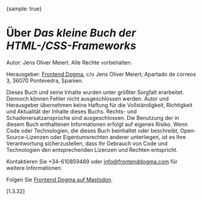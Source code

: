 {sample: true}
# Über _Das kleine Buch der HTML-/CSS-Frameworks_

Autor: Jens Oliver Meiert. Alle Rechte vorbehalten.

Herausgeber: [Frontend Dogma](https://frontenddogma.com/), c/o Jens Oliver Meiert, Apartado de correos 3, 36070 Pontevedra, Spanien.

Dieses Buch und seine Inhalte wurden unter größter Sorgfalt erarbeitet. Dennoch können Fehler nicht ausgeschlossen werden. Autor und Herausgeber übernehmen keine Haftung für die Vollständigkeit, Richtigkeit und Aktualität der Inhalte dieses Buchs. Rechts- und Schadenersatzansprüche sind ausgeschlossen. Die Benutzung der in diesem Buch enthaltenen Informationen erfolgt auf eigenes Risiko. Wenn Code oder Technologien, die dieses Buch beinhaltet oder beschreibt, Open-Source-Lizenzen oder Eigentumsrechten anderer unterliegen, ist es Ihre Verantwortung sicherzustellen, dass Ihr Gebrauch von Code und Technologien den entsprechenden Lizenzen und Rechten entspricht.

Kontaktieren Sie +34-610859489 oder info@frontenddogma.com für weitere Informationen.

Folgen Sie [Frontend Dogma auf Mastodon](https://mas.to/@frontenddogma).

[1.3.32]